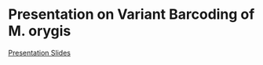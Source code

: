 # Presentation on Variant Barcoding of M. orygis
[Presentation Slides](https://www.canva.com/design/DAE-_VJNBQg/xJabdAbx6akTr7zSLYRMVA/view?utm_content=DAE-_VJNBQg&utm_campaign=designshare&utm_medium=link2&utm_source=sharebutton)
